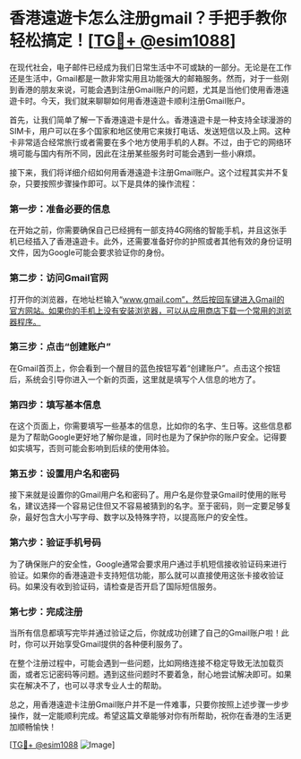 # 香港遠遊卡怎么注册gmail？手把手教你轻松搞定！[[TG💪+ @esim1088](https://t.me/s/esim1088)]

在现代社会，电子邮件已经成为我们日常生活中不可或缺的一部分。无论是在工作还是生活中，Gmail都是一款非常实用且功能强大的邮箱服务。然而，对于一些刚到香港的朋友来说，可能会遇到注册Gmail账户的问题，尤其是当他们使用香港遠遊卡时。今天，我们就来聊聊如何用香港遠遊卡顺利注册Gmail账户。

首先，让我们简单了解一下香港遠遊卡是什么。香港遠遊卡是一种支持全球漫游的SIM卡，用户可以在多个国家和地区使用它来拨打电话、发送短信以及上网。这种卡非常适合经常旅行或者需要在多个地方使用手机的人群。不过，由于它的网络环境可能与国内有所不同，因此在注册某些服务时可能会遇到一些小麻烦。

接下来，我们将详细介绍如何用香港遠遊卡注册Gmail账户。这个过程其实并不复杂，只要按照步骤操作即可。以下是具体的操作流程：

### 第一步：准备必要的信息

在开始之前，你需要确保自己已经拥有一部支持4G网络的智能手机，并且这张手机已经插入了香港遠遊卡。此外，还需要准备好你的护照或者其他有效的身份证明文件，因为Google可能会要求验证你的身份。

### 第二步：访问Gmail官网

打开你的浏览器，在地址栏输入“www.gmail.com”，然后按回车键进入Gmail的官方网站。如果你的手机上没有安装浏览器，可以从应用商店下载一个常用的浏览器程序。

### 第三步：点击“创建账户”

在Gmail首页上，你会看到一个醒目的蓝色按钮写着“创建账户”。点击这个按钮后，系统会引导你进入一个新的页面，这里就是填写个人信息的地方了。

### 第四步：填写基本信息

在这个页面上，你需要填写一些基本的信息，比如你的名字、生日等。这些信息都是为了帮助Google更好地了解你是谁，同时也是为了保护你的账户安全。记得要如实填写，否则可能会影响到后续的使用体验。

### 第五步：设置用户名和密码

接下来就是设置你的Gmail用户名和密码了。用户名是你登录Gmail时使用的账号名，建议选择一个容易记住但又不容易被猜到的名字。至于密码，则一定要足够复杂，最好包含大小写字母、数字以及特殊字符，以提高账户的安全性。

### 第六步：验证手机号码

为了确保账户的安全性，Google通常会要求用户通过手机短信接收验证码来进行验证。如果你的香港遠遊卡支持短信功能，那么就可以直接使用这张卡接收验证码。如果没有收到验证码，请检查是否开启了国际短信服务。

### 第七步：完成注册

当所有信息都填写完毕并通过验证之后，你就成功创建了自己的Gmail账户啦！此时，你可以开始享受Gmail提供的各种便利服务了。

在整个注册过程中，可能会遇到一些问题，比如网络连接不稳定导致无法加载页面，或者忘记密码等问题。遇到这些问题时不要着急，耐心地尝试解决即可。如果实在解决不了，也可以寻求专业人士的帮助。

总之，用香港遠遊卡注册Gmail账户并不是一件难事，只要你按照上述步骤一步步操作，就一定能顺利完成。希望这篇文章能够对你有所帮助，祝你在香港的生活更加顺畅愉快！

[[TG💪+ @esim1088](https://t.me/s/esim1088) ![Image](https://i.postimg.cc/4NQfJmqS/Snipaste-2025-05-13-00-14-12.png)]